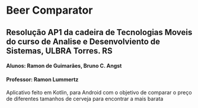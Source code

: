# Beer Comparator
## Resolução AP1 da cadeira de Tecnologias Moveis do curso de Analise e Desenvolviento de Sistemas, ULBRA Torres. RS
#### Alunos: Ramon de Guimarães, Bruno C. Angst
#### Professor: Ramon Lummertz
Aplicativo feito em Kotlin, para Android com o objetivo de comparar o preço de diferentes tamanhos de cerveja para encontrar a mais barata

